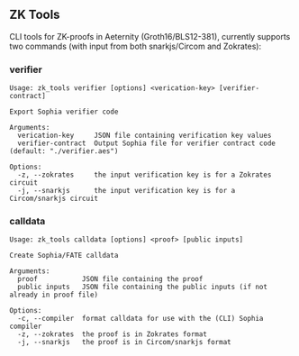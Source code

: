 ## ZK Tools

CLI tools for ZK-proofs in Aeternity (Groth16/BLS12-381), currently supports two commands (with input from both snarkjs/Circom and Zokrates):

### verifier

```
Usage: zk_tools verifier [options] <verication-key> [verifier-contract]

Export Sophia verifier code

Arguments:
  verication-key     JSON file containing verification key values
  verifier-contract  Output Sophia file for verifier contract code (default: "./verifier.aes")

Options:
  -z, --zokrates     the input verification key is for a Zokrates circuit
  -j, --snarkjs      the input verification key is for a Circom/snarkjs circuit
```

### calldata

```
Usage: zk_tools calldata [options] <proof> [public inputs]

Create Sophia/FATE calldata

Arguments:
  proof           JSON file containing the proof
  public inputs   JSON file containing the public inputs (if not already in proof file)

Options:
  -c, --compiler  format calldata for use with the (CLI) Sophia compiler
  -z, --zokrates  the proof is in Zokrates format
  -j, --snarkjs   the proof is in Circom/snarkjs format
```
